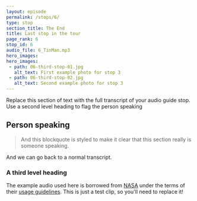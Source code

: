 ```yaml
---
layout: episode
permalink: /stops/6/
type: stop
section_title: The End
title: Last stop in the tour
page_rank: 6
stop_id: 6
audio_file: 6_TinMan.mp3
hero_images:
hero_images:
 - path: 06-third-stop-01.jpg
   alt_text: First example photo for stop 3
 - path: 06-third-stop-02.jpg
   alt_text: Second example photo for stop 3
---
```


Replace this section of text with the full transcript of your audio guide stop. Use a second level heading to flag the person speaking

## Person speaking

> And this blockquote is styled to make it clear that this section really is someone speaking.

And we can go back to a normal transcript.

### A third level heading

The example audio used here is borrowed from [NASA](http://www.nasa.gov/connect/sounds/index.html#Discovery) under the terms of their [usage guidelines](http://www.nasa.gov/multimedia/guidelines/index.html). This is just a test clip, so you'll need to replace it!
